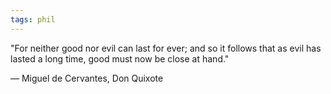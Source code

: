 ```yaml
---
tags: phil
---
```



"For neither good nor evil can last for ever; and so it follows that as evil has lasted a long time, good must now be close at hand."

— Miguel de Cervantes, Don Quixote